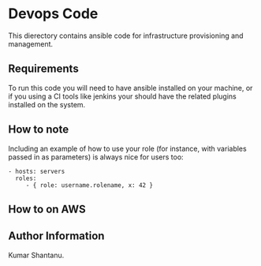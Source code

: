 Devops Code
=========

This dierectory contains ansible code for infrastructure provisioning and management.

Requirements
------------

To run this code you will need to have ansible installed on your machine, or if you using a CI tools like jenkins your should have the related plugins installed on the system.


How to note
----------------

Including an example of how to use your role (for instance, with variables passed in as parameters) is always nice for users too:

    - hosts: servers
      roles:
         - { role: username.rolename, x: 42 }

How to on AWS
-------


Author Information
------------------

Kumar Shantanu.
